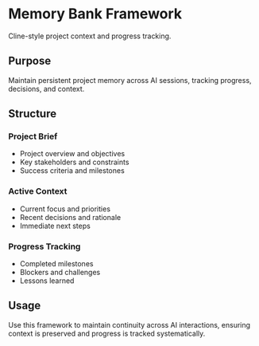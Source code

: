 # Memory Bank Framework

Cline-style project context and progress tracking.

## Purpose

Maintain persistent project memory across AI sessions, tracking progress, decisions, and context.

## Structure

### Project Brief
- Project overview and objectives
- Key stakeholders and constraints
- Success criteria and milestones

### Active Context  
- Current focus and priorities
- Recent decisions and rationale
- Immediate next steps

### Progress Tracking
- Completed milestones
- Blockers and challenges
- Lessons learned

## Usage

Use this framework to maintain continuity across AI interactions, ensuring context is preserved and progress is tracked systematically.

